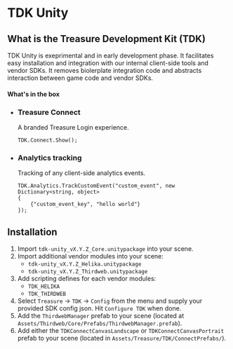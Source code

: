 # TDK Unity

## What is the Treasure Development Kit (TDK)
TDK Unity is exeprimental and in early development phase. It facilitates easy installation and integration with our internal client-side tools and vendor SDKs. It removes biolerplate integration code and abstracts interaction between game code and vendor SDKs.

#### What's in the box
- ### Treasure Connect
  A branded Treasure Login experience.

  ```
  TDK.Connect.Show();
  ```

- ### Analytics tracking
  Tracking of any client-side analytics events.
  
  ```
  TDK.Analytics.TrackCustomEvent("custom_event", new Dictionary<string, object>
  {
      {"custom_event_key", "hello world"}
  });
  ```

## Installation
1. Import `tdk-unity_vX.Y.Z_Core.unitypackage` into your scene.
2. Import additional vendor modules into your scene:
	- `tdk-unity_vX.Y.Z_Helika.unitypackage`
	- `tdk-unity_vX.Y.Z_Thirdweb.unitypackage`
3. Add scripting defines for each vendor modules:
	- `TDK_HELIKA`
	- `TDK_THIRDWEB`
4. Select `Treasure` -> `TDK` -> `Config` from the menu and supply your provided SDK config json. Hit `Configure TDK` when done.
5. Add the `ThirdwebManager` prefab to your scene (located at `Assets/Thirdweb/Core/Prefabs/ThirdwebManager.prefab`).
6. Add either the `TDKConnectCanvasLandscape` or `TDKConnectCanvasPortrait` prefab to your scene (located in `Assets/Treasure/TDK/ConnectPrefabs/`).
